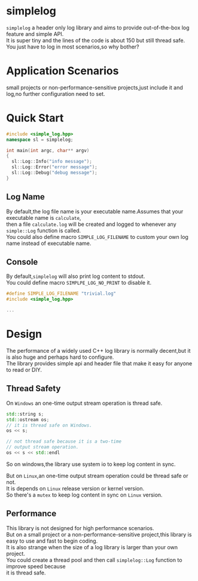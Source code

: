 # simplelog
`simplelog` a header only log library and aims to provide out-of-the-box log feature and simple API.  
It is super tiny and the lines of the code is about 150 but still thread safe.  
You just have to log in most scenarios,so why bother?

# Application Scenarios
small projects or non-performance-sensitive projects,just include it and log,no further configuration need to set.  

# Quick Start
```c++
#include <simple_log.hpp>
namespace sl = simplelog;

int main(int argc, char** argv)
{
  sl::Log::Info("info message");
  sl::Log::Error("error message");
  sl::Log::Debug("debug message");
}

```

## Log Name
By default,the log file name is your executable name.Assumes that your executable name is `calculate`,  
then a file `calculate.log` will be created and logged to whenever any `simple::Log` function is called.  
You could also define macro `SIMPLE_LOG_FILENAME` to custom your own log name instead of executable name.  

## Console
By default,`simplelog` will also print log content to stdout.   
You could define macro `SIMPLPE_LOG_NO_PRINT` to disable it.  


```c++
#define SIMPLE_LOG_FILENAME "trivial.log"
#include <simple_log.hpp>

...
```

# Design 

The performance of a widely used C++ log library is normally decent,but it is also huge and perhaps hard to configure.  
The library provides simple api and header file that make it easy for anyone to read or DIY.  


## Thread Safety
On `Windows` an one-time output stream operation is thread safe.  
```c++
std::string s;
std::ostream os;
// it is thread safe on Windows.
os << s;

// not thread safe because it is a two-time
// output stream operation.
os << s << std::endl
```
So on windows,the library use system io to keep log content in sync.  

But on `Linux`,an one-time output stream operation could be thread safe or not.  
It is depends on `Linux` release version or kernel version.  
So there's a `mutex` to keep log content in sync on `Linux` version.  


## Performance
This library is not designed for high performance scenarios.  
But on a small project or a non-performance-sensitive project,this library is easy to use and fast to begin coding.  
It is also strange when the size of a log library is larger than your own project.  
You could create a thread pool and then call `simplelog::Log` function to improve speed because  
it is thread safe.  
